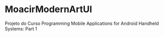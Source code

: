 # MoacirModernArtUI

Projeto do Curso Programming Mobile Applications for Android Handheld Systems: Part 1
